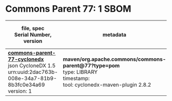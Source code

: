 Commons Parent 77: 1 SBOM
=======

| file, spec<br>Serial Number, version| metadata | components<br>by type<br>- libs purl types |
| ----------------------------------- | -------- | ------------------------------------------ |
| **[commons-parent-77-cyclonedx](maven/org.apache.commons/commons-parent/77/commons-parent-77-cyclonedx.json)**<br>json CycloneDX 1.5<br>urn:uuid:2dac763b-008e-34a7-81b9-8b3fc0e34a69<br>version: 1 | **maven/org.apache.commons/commons-parent@77?type=pom**<br>type: LIBRARY<br>timestamp: <br>tool: cyclonedx-maven-plugin 2.8.2 | 0 |

